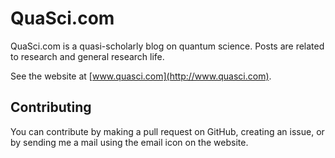 # QuaSci.com
QuaSci.com is a quasi-scholarly blog on quantum science.
Posts are related to research and general research life. 

See the website at [www.quasci.com](http://www.quasci.com).

## Contributing
You can contribute by making a pull request on GitHub, creating an issue, or by sending me a mail using
the email icon on the website.
